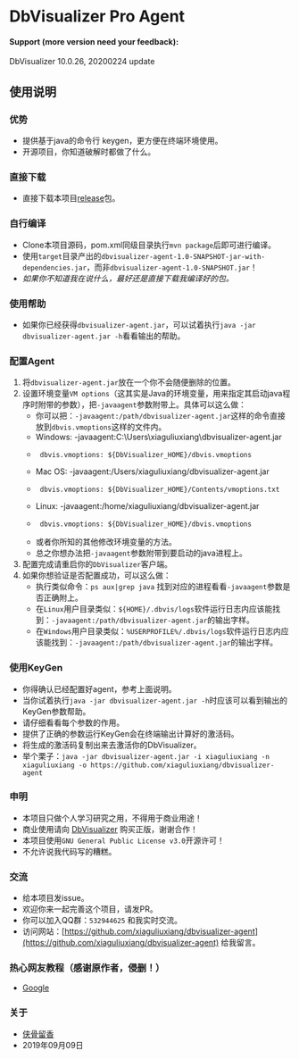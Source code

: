 # DbVisualizer Pro Agent

#### Support (more version need your feedback):
DbVisualizer 10.0.26, 20200224 update

## 使用说明

### 优势
* 提供基于java的命令行 keygen，更方便在终端环境使用。
* 开源项目，你知道破解时都做了什么。

### 直接下载
* 直接下载本项目[release](https://github.com/xiaguliuxiang/dbvisualizer-agent/releases)包。

### 自行编译
* Clone本项目源码，pom.xml同级目录执行`mvn package`后即可进行编译。
* 使用`target`目录产出的`dbvisualizer-agent-1.0-SNAPSHOT-jar-with-dependencies.jar`，而非`dbvisualizer-agent-1.0-SNAPSHOT.jar`！
* *如果你不知道我在说什么，最好还是直接下载我编译好的包。*

### 使用帮助
* 如果你已经获得`dbvisualizer-agent.jar`，可以试着执行`java -jar dbvisualizer-agent.jar -h`看看输出的帮助。

### 配置Agent
1. 将`dbvisualizer-agent.jar`放在一个你不会随便删除的位置。
2. 设置环境变量`VM options`（这其实是Java的环境变量，用来指定其启动java程序时附带的参数），把`-javaagent`参数附带上。具体可以这么做：
   * 你可以把：`-javaagent:/path/dbvisualizer-agent.jar`这样的命令直接放到`dbvis.vmoptions`这样的文件内。
   *   Windows: -javaagent:C:\Users\xiaguliuxiang\dbvisualizer-agent.jar
   *      dbvis.vmoptions: ${DbVisualizer_HOME}/dbvis.vmoptions
   *   Mac OS: -javaagent:/Users/xiaguliuxiang/dbvisualizer-agent.jar
   *      dbvis.vmoptions: ${DbVisualizer_HOME}/Contents/vmoptions.txt
   *   Linux: -javaagent:/home/xiaguliuxiang/dbvisualizer-agent.jar
   *      dbvis.vmoptions: ${DbVisualizer_HOME}/dbvis.vmoptions
   * 或者你所知的其他修改环境变量的方法。
   * 总之你想办法把`-javaagent`参数附带到要启动的java进程上。
3. 配置完成请重启你的`DbVisualizer`客户端。
4. 如果你想验证是否配置成功，可以这么做：
   * 执行类似命令：`ps aux|grep java` 找到对应的进程看看`-javaagent`参数是否正确附上。
   * 在`Linux`用户目录类似：`${HOME}/.dbvis/logs`软件运行日志内应该能找到：`-javaagent:/path/dbvisualizer-agent.jar`的输出字样。
   * 在`Windows`用户目录类似：`%USERPROFILE%/.dbvis/logs`软件运行日志内应该能找到：`-javaagent:/path/dbvisualizer-agent.jar`的输出字样。

### 使用KeyGen
* 你得确认已经配置好agent，参考上面说明。
* 当你试着执行`java -jar dbvisualizer-agent.jar -h`时应该可以看到输出的KeyGen参数帮助。
* 请仔细看看每个参数的作用。
* 提供了正确的参数运行KeyGen会在终端输出计算好的激活码。
* 将生成的激活码复制出来去激活你的DbVisualizer。
* 举个栗子：`java -jar dbvisualizer-agent.jar -i xiaguliuxiang -n xiaguliuxiang -o https://github.com/xiaguliuxiang/dbvisualizer-agent`

### 申明
* 本项目只做个人学习研究之用，不得用于商业用途！
* 商业使用请向 [DbVisualizer](https://www.dbvis.com) 购买正版，谢谢合作！
* 本项目使用`GNU General Public License v3.0`开源许可！
* 不允许说我代码写的糟糕。

### 交流
* 给本项目发issue。
* 欢迎你来一起完善这个项目，请发PR。
* 你可以加入QQ群：`532944625` 和我实时交流。
* 访问网站：[https://github.com/xiaguliuxiang/dbvisualizer-agent](https://github.com/xiaguliuxiang/dbvisualizer-agent) 给我留言。

### 热心网友教程（感谢原作者，侵删！）
* [Google](https://www.google.com)

### 关于
* [侠骨留香](https://github.com/xiaguliuxiang)
* 2019年09月09日
